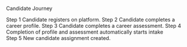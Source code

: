 Candidate Journey

Step 1 Candidate registers on platform. 
Step 2 Candidate completes a career profile. 
Step 3 Candidate completes a career assessment. 
Step 4 Completion of profile and assessment automatically starts intake  
Step 5 New candidate assignment created. 

